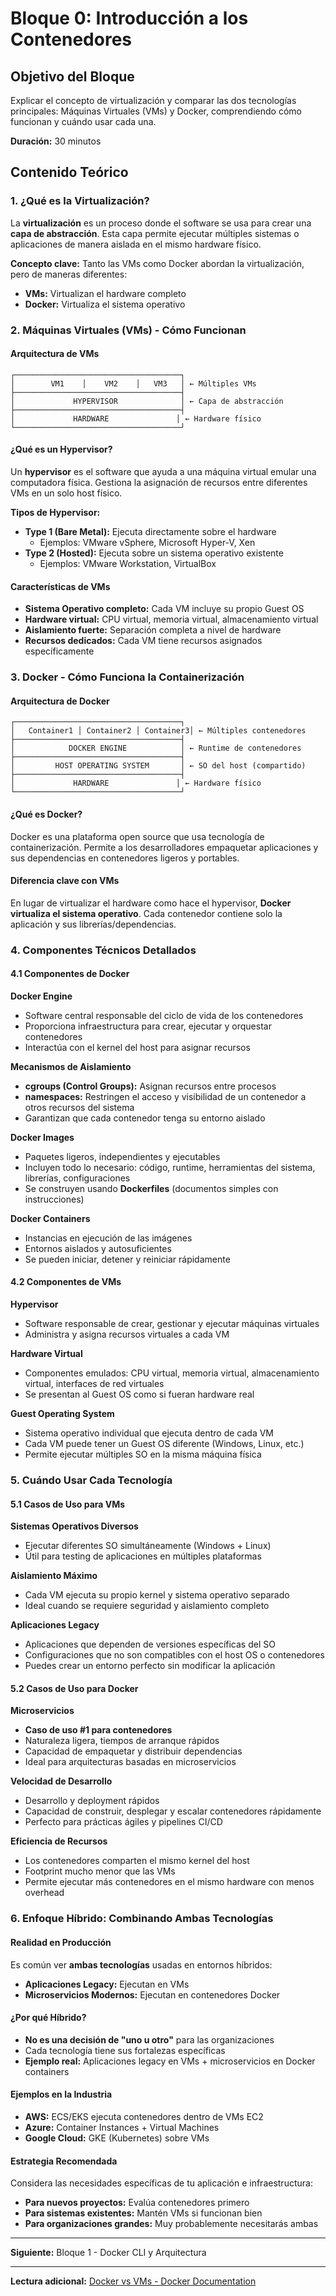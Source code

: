# Bloque 0: Introducción a los Contenedores

## Objetivo del Bloque
Explicar el concepto de virtualización y comparar las dos tecnologías principales: Máquinas Virtuales (VMs) y Docker, comprendiendo cómo funcionan y cuándo usar cada una.

**Duración:** 30 minutos

## Contenido Teórico

### 1. ¿Qué es la Virtualización?

La **virtualización** es un proceso donde el software se usa para crear una **capa de abstracción**. Esta capa permite ejecutar múltiples sistemas o aplicaciones de manera aislada en el mismo hardware físico.

**Concepto clave:** Tanto las VMs como Docker abordan la virtualización, pero de maneras diferentes:
- **VMs:** Virtualizan el hardware completo
- **Docker:** Virtualiza el sistema operativo

### 2. Máquinas Virtuales (VMs) - Cómo Funcionan

#### **Arquitectura de VMs**
```
┌─────────────────────────────────────┐
│        VM1    │    VM2    │   VM3   │ ← Múltiples VMs
├─────────────────────────────────────┤
│             HYPERVISOR              │ ← Capa de abstracción
├─────────────────────────────────────┤
│             HARDWARE               │ ← Hardware físico
└─────────────────────────────────────┘
```

#### **¿Qué es un Hypervisor?**
Un **hypervisor** es el software que ayuda a una máquina virtual emular una computadora física. Gestiona la asignación de recursos entre diferentes VMs en un solo host físico.

**Tipos de Hypervisor:**
- **Type 1 (Bare Metal):** Ejecuta directamente sobre el hardware
  - Ejemplos: VMware vSphere, Microsoft Hyper-V, Xen
- **Type 2 (Hosted):** Ejecuta sobre un sistema operativo existente
  - Ejemplos: VMware Workstation, VirtualBox

#### **Características de VMs**
- **Sistema Operativo completo:** Cada VM incluye su propio Guest OS
- **Hardware virtual:** CPU virtual, memoria virtual, almacenamiento virtual
- **Aislamiento fuerte:** Separación completa a nivel de hardware
- **Recursos dedicados:** Cada VM tiene recursos asignados específicamente

### 3. Docker - Cómo Funciona la Containerización

#### **Arquitectura de Docker**
```
┌─────────────────────────────────────┐
│   Container1 │ Container2 │ Container3│ ← Múltiples contenedores
├─────────────────────────────────────┤
│            DOCKER ENGINE            │ ← Runtime de contenedores
├─────────────────────────────────────┤
│         HOST OPERATING SYSTEM       │ ← SO del host (compartido)
├─────────────────────────────────────┤
│             HARDWARE               │ ← Hardware físico
└─────────────────────────────────────┘
```

#### **¿Qué es Docker?**
Docker es una plataforma open source que usa tecnología de containerización. Permite a los desarrolladores empaquetar aplicaciones y sus dependencias en contenedores ligeros y portables.

#### **Diferencia clave con VMs**
En lugar de virtualizar el hardware como hace el hypervisor, **Docker virtualiza el sistema operativo**. Cada contenedor contiene solo la aplicación y sus librerías/dependencias.

### 4. Componentes Técnicos Detallados

#### 4.1 Componentes de Docker

**Docker Engine**
- Software central responsable del ciclo de vida de los contenedores
- Proporciona infraestructura para crear, ejecutar y orquestar contenedores
- Interactúa con el kernel del host para asignar recursos

**Mecanismos de Aislamiento**
- **cgroups (Control Groups):** Asignan recursos entre procesos
- **namespaces:** Restringen el acceso y visibilidad de un contenedor a otros recursos del sistema
- Garantizan que cada contenedor tenga su entorno aislado

**Docker Images**
- Paquetes ligeros, independientes y ejecutables
- Incluyen todo lo necesario: código, runtime, herramientas del sistema, librerías, configuraciones
- Se construyen usando **Dockerfiles** (documentos simples con instrucciones)

**Docker Containers**
- Instancias en ejecución de las imágenes
- Entornos aislados y autosuficientes
- Se pueden iniciar, detener y reiniciar rápidamente

#### 4.2 Componentes de VMs

**Hypervisor**
- Software responsable de crear, gestionar y ejecutar máquinas virtuales
- Administra y asigna recursos virtuales a cada VM

**Hardware Virtual**
- Componentes emulados: CPU virtual, memoria virtual, almacenamiento virtual, interfaces de red virtuales
- Se presentan al Guest OS como si fueran hardware real

**Guest Operating System**
- Sistema operativo individual que ejecuta dentro de cada VM
- Cada VM puede tener un Guest OS diferente (Windows, Linux, etc.)
- Permite ejecutar múltiples SO en la misma máquina física

### 5. Cuándo Usar Cada Tecnología

#### 5.1 Casos de Uso para VMs

**Sistemas Operativos Diversos**
- Ejecutar diferentes SO simultáneamente (Windows + Linux)
- Útil para testing de aplicaciones en múltiples plataformas

**Aislamiento Máximo**
- Cada VM ejecuta su propio kernel y sistema operativo separado
- Ideal cuando se requiere seguridad y aislamiento completo

**Aplicaciones Legacy**
- Aplicaciones que dependen de versiones específicas del SO
- Configuraciones que no son compatibles con el host OS o contenedores
- Puedes crear un entorno perfecto sin modificar la aplicación

#### 5.2 Casos de Uso para Docker

**Microservicios**
- **Caso de uso #1 para contenedores**
- Naturaleza ligera, tiempos de arranque rápidos
- Capacidad de empaquetar y distribuir dependencias
- Ideal para arquitecturas basadas en microservicios

**Velocidad de Desarrollo**
- Desarrollo y deployment rápidos
- Capacidad de construir, desplegar y escalar contenedores rápidamente
- Perfecto para prácticas ágiles y pipelines CI/CD

**Eficiencia de Recursos**
- Los contenedores comparten el mismo kernel del host
- Footprint mucho menor que las VMs
- Permite ejecutar más contenedores en el mismo hardware con menos overhead

### 6. Enfoque Híbrido: Combinando Ambas Tecnologías

#### **Realidad en Producción**
Es común ver **ambas tecnologías** usadas en entornos híbridos:

- **Aplicaciones Legacy:** Ejecutan en VMs
- **Microservicios Modernos:** Ejecutan en contenedores Docker

#### **¿Por qué Híbrido?**
- **No es una decisión de "uno u otro"** para las organizaciones
- Cada tecnología tiene sus fortalezas específicas
- **Ejemplo real:** Aplicaciones legacy en VMs + microservicios en Docker containers

#### **Ejemplos en la Industria**
- **AWS:** ECS/EKS ejecuta contenedores dentro de VMs EC2
- **Azure:** Container Instances + Virtual Machines
- **Google Cloud:** GKE (Kubernetes) sobre VMs

#### **Estrategia Recomendada**
Considera las necesidades específicas de tu aplicación e infraestructura:
- **Para nuevos proyectos:** Evalúa contenedores primero
- **Para sistemas existentes:** Mantén VMs si funcionan bien
- **Para organizaciones grandes:** Muy probablemente necesitarás ambas

---
**Siguiente:** Bloque 1 - Docker CLI y Arquitectura

---
**Lectura adicional:** [Docker vs VMs - Docker Documentation](https://docs.docker.com/get-started/overview/) 